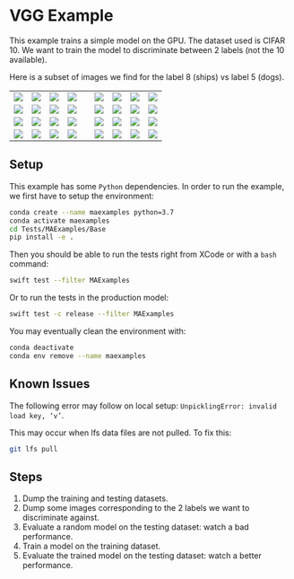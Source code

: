 # VGG Example

This example trains a simple model on the GPU. 
The dataset used is CIFAR 10. 
We want to train the model to discriminate between 2 labels 
(not the 10 available).

Here is a subset of images we find for the label 8 (ships) vs label 5 (dogs).

<table align="center" cellspacing="0" cellpadding="0">
    <tr>
        <td><img src="../../Tests/MAExamples/Base/data/out/CIFAR8_0.png"></td>
        <td><img src="../../Tests/MAExamples/Base/data/out/CIFAR8_1.png"></td>
        <td><img src="../../Tests/MAExamples/Base/data/out/CIFAR8_2.png"></td>
        <td><img src="../../Tests/MAExamples/Base/data/out/CIFAR8_3.png"></td>
        <td> </td>
        <td><img src="../../Tests/MAExamples/Base/data/out/CIFAR5_0.png"></td>
        <td><img src="../../Tests/MAExamples/Base/data/out/CIFAR5_1.png"></td>
        <td><img src="../../Tests/MAExamples/Base/data/out/CIFAR5_2.png"></td>
        <td><img src="../../Tests/MAExamples/Base/data/out/CIFAR5_3.png"></td>
    </tr>
    <tr>
        <td><img src="../../Tests/MAExamples/Base/data/out/CIFAR8_4.png"></td>
        <td><img src="../../Tests/MAExamples/Base/data/out/CIFAR8_5.png"></td>
        <td><img src="../../Tests/MAExamples/Base/data/out/CIFAR8_6.png"></td>
        <td><img src="../../Tests/MAExamples/Base/data/out/CIFAR8_7.png"></td>
        <td> </td>
        <td><img src="../../Tests/MAExamples/Base/data/out/CIFAR5_4.png"></td>
        <td><img src="../../Tests/MAExamples/Base/data/out/CIFAR5_5.png"></td>
        <td><img src="../../Tests/MAExamples/Base/data/out/CIFAR5_6.png"></td>
        <td><img src="../../Tests/MAExamples/Base/data/out/CIFAR5_7.png"></td>
    </tr>
    <tr>
        <td><img src="../../Tests/MAExamples/Base/data/out/CIFAR8_8.png"></td>
        <td><img src="../../Tests/MAExamples/Base/data/out/CIFAR8_9.png"></td>
        <td><img src="../../Tests/MAExamples/Base/data/out/CIFAR8_10.png"></td>
        <td><img src="../../Tests/MAExamples/Base/data/out/CIFAR8_11.png"></td>
        <td> </td>
        <td><img src="../../Tests/MAExamples/Base/data/out/CIFAR5_8.png"></td>
        <td><img src="../../Tests/MAExamples/Base/data/out/CIFAR5_9.png"></td>
        <td><img src="../../Tests/MAExamples/Base/data/out/CIFAR5_10.png"></td>
        <td><img src="../../Tests/MAExamples/Base/data/out/CIFAR5_11.png"></td>
    </tr>
    <tr>
        <td><img src="../../Tests/MAExamples/Base/data/out/CIFAR8_12.png"></td>
        <td><img src="../../Tests/MAExamples/Base/data/out/CIFAR8_13.png"></td>
        <td><img src="../../Tests/MAExamples/Base/data/out/CIFAR8_14.png"></td>
        <td><img src="../../Tests/MAExamples/Base/data/out/CIFAR8_15.png"></td>
        <td> </td>
        <td><img src="../../Tests/MAExamples/Base/data/out/CIFAR5_12.png"></td>
        <td><img src="../../Tests/MAExamples/Base/data/out/CIFAR5_13.png"></td>
        <td><img src="../../Tests/MAExamples/Base/data/out/CIFAR5_14.png"></td>
        <td><img src="../../Tests/MAExamples/Base/data/out/CIFAR5_15.png"></td>
    </tr>
</table>

## Setup

This example has some `Python` dependencies. In order to run 
the example, we first have to setup the environment: 

```bash
conda create --name maexamples python=3.7
conda activate maexamples
cd Tests/MAExamples/Base
pip install -e .
```

Then you should be able to run the tests right from XCode or 
with a `bash` command:

```bash
swift test --filter MAExamples
```

Or to run the tests in the production model: 

```bash
swift test -c release --filter MAExamples
```

You may eventually clean the environment with:

```bash     
conda deactivate
conda env remove --name maexamples
```

## Known Issues

The following error may follow on local setup: 
`UnpicklingError: invalid load key, ‘v’`.

This may occur when lfs data files are not pulled. 
To fix this: 

```bash     
git lfs pull
```

## Steps

1. Dump the training and testing datasets.
1. Dump some images corresponding to the 2 labels 
   we want to discriminate against.
1. Evaluate a random model on the testing dataset: watch a bad performance.  
1. Train a model on the training dataset.
1. Evaluate the trained model on the testing dataset: 
   watch a better performance.
